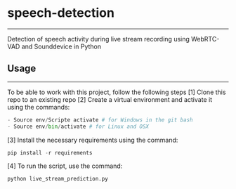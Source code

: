 # speech-detection
---
Detection of speech activity during live stream recording using WebRTC-VAD and Sounddevice in Python

## Usage
---
To be able to work with this project, follow the following steps
[1] Clone this repo to an existing repo
[2] Create a virtual environment and activate it using the commands:
```py
- Source env/Scripte activate # for Windows in the git bash
- Source env/bin/activate # for Linux and OSX
```
[3] Install the necessary requirements using the command:
```py
pip install -r requirements
```
[4] To run the script, use the command:
```py
python live_stream_prediction.py
```